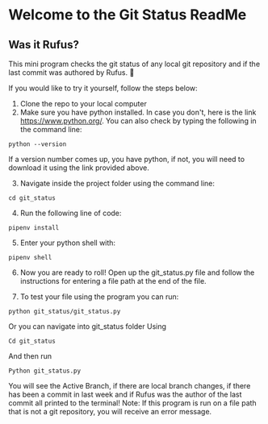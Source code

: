 # Welcome to the Git Status ReadMe

## Was it Rufus?

This mini program checks the git status of any local git repository and if the last commit was authored by Rufus. 🤔

If you would like to try it yourself, follow the steps below:
  1. Clone the repo to your local computer
  2. Make sure you have python installed. In case you don't, here is the link https://www.python.org/. You can also check by typing the following in the command line:
  ```
  python --version
  ```
  If a version number comes up, you have python, if not, you will need to download it using the link provided above.

  3. Navigate inside the project folder using the command line:
  ```
  cd git_status
  ```
  4. Run the following line of code:
  ```
  pipenv install
  ```
  5. Enter your python shell with:
  ```
  pipenv shell
  ```
  6. Now you are ready to roll! Open up the git_status.py file and follow the instructions for entering a file path at the end of the file.

  7. To test your file using the program you can run:
  ```
  python git_status/git_status.py
  ```
  Or you can navigate into git_status folder Using
  ```
  Cd git_status
  ```
  And then run
  ```
  Python git_status.py
  ```

You will see the Active Branch, if there are local branch changes, if there has been a commit in last week and if Rufus was the author of the last commit all printed to the terminal! Note: If this program is run on a file path that is not a git repository, you will receive an error message.
